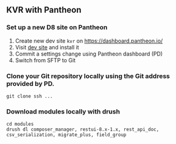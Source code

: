## KVR with Pantheon

### Set up a new D8 site on Pantheon

1. Create new dev site `kvr` on https://dashboard.pantheon.io/
2. Visit [dev site](http://dev-kvr.pantheon.io/) and install it
3. Commit a settings change using Pantheon dashboard (PD)
4. Switch from SFTP to Git

### Clone your Git repository locally using the Git address provided by PD.

    git clone ssh ...

### Download modules locally with drush

    cd modules
    drush dl composer_manager, restui-8.x-1.x, rest_api_doc, csv_serialization, migrate_plus, field_group
